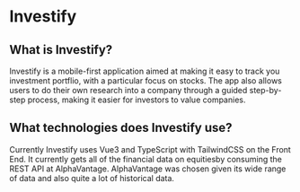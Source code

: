 # Investify

## What is Investify?

Investify is a mobile-first application aimed at making it easy to track you investment
portflio, with a particular focus on stocks. The app also allows users to do their own
research into a company through a guided step-by-step process, making it easier for 
investors to value companies.

## What technologies does Investify use?

Currently Investify uses Vue3 and TypeScript with TailwindCSS on the Front End. It currently gets all of
the financial data on equitiesby consuming the REST API at AlphaVantage. AlphaVantage was
chosen given its wide range of data and also quite a lot of historical data.